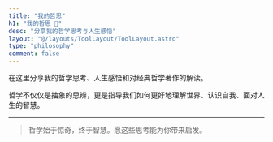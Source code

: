 ```yaml
---
title: "我的哲思"
h1: "我的哲思 🧠"
desc: "分享我的哲学思考与人生感悟"
layout: "@/layouts/ToolLayout/ToolLayout.astro"
type: "philosophy"
comment: false
---
```


在这里分享我的哲学思考、人生感悟和对经典哲学著作的解读。

哲学不仅仅是抽象的思辨，更是指导我们如何更好地理解世界、认识自我、面对人生的智慧。

---

> 哲学始于惊奇，终于智慧。愿这些思考能为你带来启发。 